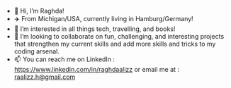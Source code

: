 - 👋 Hi, I’m Raghda!
- ✈️ From Michigan/USA, currently living in Hamburg/Germany! 
- 👀 I’m interested in all things tech, travelling, and books! 
- 💞️ I’m looking to collaborate on fun, challenging, and interesting projects that strengthen my current skills and add more skills and tricks to my coding arsenal.
- 📫 You can reach me on LinkedIn : https://www.linkedin.com/in/raghdaalizz or email me at : raalizz.h@gmail.com 

<!---
raalizz/raalizz is a ✨ special ✨ repository because its `README.md` (this file) appears on your GitHub profile.
You can click the Preview link to take a look at your changes.
--->

